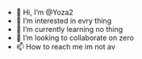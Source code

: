 - 👋 Hi, I’m @Yoza2
- 👀 I’m interested in evry thing 
- 🌱 I’m currently learning no thing
- 💞️ I’m looking to collaborate on zero
- 📫 How to reach me im not av

<!---
Yoza2/Yoza2 is a ✨ special ✨ repository because its `README.md` (this file) appears on your GitHub profile.
You can click the Preview link to take a look at your changes.
--->
